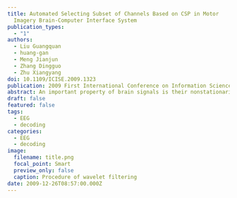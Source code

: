 ```yaml
---
title: Automated Selecting Subset of Channels Based on CSP in Motor 
  Imagery Brain-Computer Interface System
publication_types:
  - "1"
authors:
  - Liu Guangquan
  - huang-gan
  - Meng Jianjun
  - Zhang Dingguo
  - Zhu Xiangyang
doi: 10.1109/ICISE.2009.1323
publication: 2009 First International Conference on Information Science and Engineering
abstract: An important property of brain signals is their nonstationarity. How to adapt a Brain-Computer Interface (BCI) to the changing brain states is one of the challenges faced by BCI researchers, especially in a real application scenario where the subject's real intent is unknown to the system. In this paper, an unsupervised approach based on Fuzzy C-Means (FCM) algorithm is proposed for the online adaptation of the LDA classifier for electroencephalogram (EEG) based BCI. The FCM method and other two existing unsupervised adaptation methods are applied to groups of constructed artificial data with different data properties. The performances of these methods in different situation are analyzed. Compared with the other two unsupervised methods, the proposed method shows a better ability of adapting to changes and discovering class information from unlabelled data. At last, the methods are applied to real EEG data from data set IIb of the BCI Competition IV. Results of the real data agree with the analysis based on the artificial data, which confirms the effectiveness of the proposed method.
draft: false
featured: false
tags:
  - EEG
  - decoding
categories:
  - EEG
  - decoding
image:
  filename: title.png
  focal_point: Smart
  preview_only: false
  caption: Procedure of wavelet filtering
date: 2009-12-26T08:57:00.000Z
---
```

